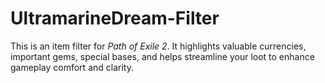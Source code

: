 # UltramarineDream-Filter
This is an item filter for *Path of Exile 2*. It highlights valuable currencies, important gems, special bases, and helps streamline your loot to enhance gameplay comfort and clarity.
